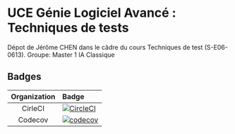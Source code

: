# UCE Génie Logiciel Avancé : Techniques de tests

Dépot de Jérôme CHEN dans le câdre du cours Techniques de test (S-E06-0613).
Groupe: Master 1 IA Classique

## Badges

| Organization  | Badge    |
|:-------------:|:---------|
| CirleCI       | [![CircleCI](https://dl.circleci.com/status-badge/img/gh/Isio-19/techniques-de-test/tree/master.svg?style=svg)](https://dl.circleci.com/status-badge/redirect/gh/Isio-19/techniques-de-test/tree/master)    |
| Codecov       | [![codecov](https://codecov.io/gh/Isio-19/techniques-de-test/graph/badge.svg?token=V56QGBFDJN)](https://codecov.io/gh/Isio-19/techniques-de-test)    |